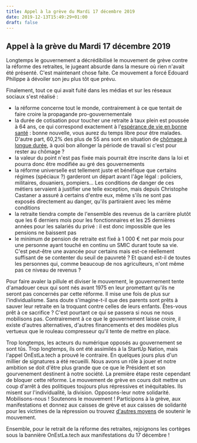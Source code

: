 ```yaml
---
title: Appel à la grève du Mardi 17 décembre 2019
date: 2019-12-13T15:49:29+01:00  
draft: false
---
```

## Appel à la grève du Mardi 17 décembre 2019

Longtemps le gouvernement a décrédibilisé le mouvement de grève contre la réforme des retraites, 
le jugeant absurde dans la mesure où rien n'avait été présenté. C'est maintenant chose faite. 
Ce mouvement a forcé Edouard Philippe à dévoiler son jeu plus tôt que prévu. 

Finalement, tout ce qui avait fuité dans les médias et sur les réseaux sociaux s'est réalisé :
- la réforme concerne tout le monde, contrairement à ce que tentait de faire croire la propagande pro-gouvernementale
- la durée de cotisation pour toucher une retraite à taux plein est poussée à 64 ans, ce qui correspond exactement 
à l'[espérance de vie en bonne santé][esperance-de-vie] : bonne nouvelle, vous aurez du temps libre pour être malades. 
D'autre part, 60,2% des plus de 55 ans sont en situation de [chômage à longue durée][chomage-seniors],
à quoi bon allonger la période de travail si c'est pour rester au chômage ?
- la valeur du point n'est pas fixée mais pourrait être inscrite dans la loi et pourra donc être modifiée au gré 
des gouvernements
- la réforme universelle est tellement juste et bénéfique que certains régimes (spéciaux ?) garderont un départ avant 
l'âge légal : policiers, militaires, douaniers, pompiers... Les conditions de danger de ces métiers servaient à 
justifier une telle exception, mais depuis Christophe Castaner a assuré à certains d'entre eux, même s'ils ne sont
 pas exposés directement au danger, qu'ils partiraient avec les même conditions
- la retraite tiendra compte de l'ensemble des revenus de la carrière plutôt que les 6 derniers mois 
pour les fonctionnaires et les 25 dernières années pour les salariés du privé : il est donc impossible que les pensions 
ne baissent pas
- le minimum de pension de retraite est fixé à 1 000 € net par mois pour une personne ayant touché en continu un SMIC 
durant toute sa vie. C'est peut-être une avancée pour certains mais est-ce réellement suffisant de se contenter du seuil 
de pauvreté ? Et quand est-il de toutes les personnes qui, comme beaucoup de nos agriculteurs, n'ont même pas 
ce niveau de revenus ?

Pour faire avaler la pillule et diviser le mouvement, le gouvernement tente d'amadouer ceux qui sont nés avant 1975 
en leur promettant qu'ils ne seront pas concernés par cette réforme. Il mise une fois de plus sur l'individualisme. 
Sans doute s'imagine-t-il que des parents sont prêts à sauver leur retraite en la troquant contre celles 
de leurs enfants. Êtes-vous prêt à ce sacrifice ? C'est pourtant ce qui se passera si nous ne nous mobilisons pas. 
Contrairement à ce que le gouvernement laisse croire, il existe d'autres alternatives, d'autres financements et 
des modèles plus vertueux que le rouleau compresseur qu'il tente de mettre en place.

Trop longtemps, les acteurs du numérique opposés au gouvernement se sont tûs. Trop longtemps, ils ont été assimilés 
à la StartUp Nation, mais l'appel OnEstLa.tech a prouvé le contraire. En quelques jours plus d'un millier de signatures 
a été recueilli. Nous avons un rôle à jouer et notre ambition se doit d'être plus grande que ce que le Président 
et son gourvenement destinent à notre société. La première étape reste cependant de bloquer cette réforme. 
Le mouvement de grève en cours doit mettre un coup d'arrêt à des politiques toujours plus répressives 
et inéquitables. Ils misent sur l'individualité, la division. Opposons-leur notre solidarité. Mobilisons-nous ! 
Soutenons le mouvement ! Participons à la grève, aux manifestations et 
donnez aux caisses de grève et aux caisses de solidarité pour les victimes de la répression ou trouvez [d'autres moyens][greve.cool] 
de soutenir le mouvement.  

Ensemble, pour le retrait de la réforme des retraites, rejoignons les cortèges sous la bannière OnEstLa.tech aux manifestations 
du 17 décembre !


[esperance-de-vie]: https://www.insee.fr/fr/statistiques/3281641?sommaire=3281778#graphique-figure1
[chomage-seniors]: https://www.mieuxvivre-votreargent.fr/vie-pratique/2019/03/19/le-chomage-des-seniors-a-explose-depuis-10-ans/
[soutiennnent-la-reforme]: https://www.huffingtonpost.fr/entry/qui-est-pour-la-reforme-des-retraites-ceux-qui-ne-la-subiront-pas_fr_5df25188e4b06a50a2eb9e83
[greve.cool]: https://greve.cool/
